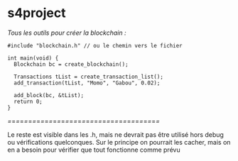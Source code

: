 # s4project

_Tous les outils pour créer la blockchain :_
```
#include "blockchain.h" // ou le chemin vers le fichier

int main(void) {
  Blockchain bc = create_blockchain();
  
  Transactions tList = create_transaction_list();
  add_transaction(tList, "Momo", "Gabou", 0.02);

  add_block(bc, &tList);
  return 0;
}
```


*=*=*=*=*=*=*=*=*=*=*=*=*=*=*=*=*=*=*=*=*=*=*=*=*=*=*=*=*=*=*=*=*=*=*=*=*=*

Le reste est visible dans les .h, mais ne devrait pas être utilisé hors debug ou vérifications quelconques.
Sur le principe on pourrait les cacher, mais on en a besoin pour vérifier que tout fonctionne comme prévu
